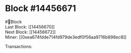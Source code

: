 
Block #14456671
===============
  
#🧊Block  
Last Block: [[14456670]]  
Next Block: [[14456672]]  
Miner: [[0xea674fdde714fd979de3edf0f56aa9716b898ec8]]  

 Transactions: